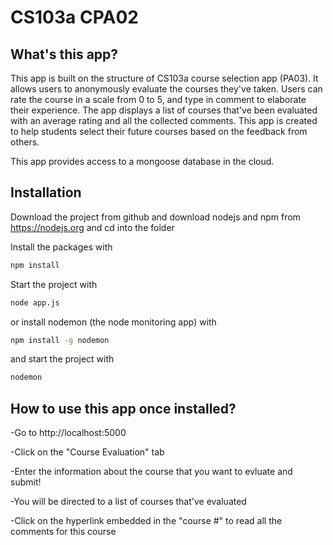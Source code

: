 # CS103a CPA02

## What's this app? 
This app is built on the structure of CS103a course selection app (PA03). It allows users to anonymously evaluate the courses they've taken. Users can rate the course in a scale from 0 to 5, and type in comment to elaborate their experience. The app displays a list of courses that've been evaluated with an average rating and all the collected comments. This app is created to help students select their future courses based on the feedback from others. 

This app provides access to a mongoose database in the cloud.

## Installation
Download the project from github and download nodejs and npm from https://nodejs.org
and cd into the folder

Install the packages with
``` bash
npm install
```
Start the project with
``` bash
node app.js
```
or install nodemon (the node monitoring app) with
``` bash
npm install -g nodemon
```
and start the project with
``` bash
nodemon
```

## How to use this app once installed? 
-Go to http://localhost:5000

-Click on the "Course Evaluation" tab

-Enter the information about the course that you want to evluate and submit!

-You will be directed to a list of courses that've evaluated

-Click on the hyperlink embedded in the "course #" to read all the comments for this course
